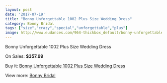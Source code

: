 ```yaml
---
layout: post
date: '2017-07-19'
title: "Bonny Unforgettable 1002 Plus Size Wedding Dress"
category: Bonny Bridal
tags: ["size","crazy","special","unforgettable","plus"]
image: http://www.eudances.com/964-thickbox_default/bonny-unforgettable-1002-plus-size-wedding-dress.jpg
---
```

Bonny Unforgettable 1002 Plus Size Wedding Dress

On Sales: **$357.99**
<a href="https://www.eudances.com/en/bonny-bridal/341-bonny-unforgettable-1002-plus-size-wedding-dress.html"><amp-img layout="responsive" width="600" height="600" src="//www.eudances.com/964-thickbox_default/bonny-unforgettable-1002-plus-size-wedding-dress.jpg" alt="Bonny Unforgettable 1002 Plus Size Wedding Dress 0" /></a>
<a href="https://www.eudances.com/en/bonny-bridal/341-bonny-unforgettable-1002-plus-size-wedding-dress.html"><amp-img layout="responsive" width="600" height="600" src="//www.eudances.com/965-thickbox_default/bonny-unforgettable-1002-plus-size-wedding-dress.jpg" alt="Bonny Unforgettable 1002 Plus Size Wedding Dress 1" /></a>

Buy it: [Bonny Unforgettable 1002 Plus Size Wedding Dress](https://www.eudances.com/en/bonny-bridal/341-bonny-unforgettable-1002-plus-size-wedding-dress.html "Bonny Unforgettable 1002 Plus Size Wedding Dress")

View more: [Bonny Bridal](https://www.eudances.com/en/3-bonny-bridal "Bonny Bridal")